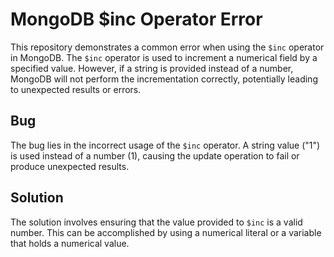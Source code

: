 # MongoDB $inc Operator Error

This repository demonstrates a common error when using the `$inc` operator in MongoDB.  The `$inc` operator is used to increment a numerical field by a specified value.  However, if a string is provided instead of a number, MongoDB will not perform the incrementation correctly, potentially leading to unexpected results or errors.

## Bug
The bug lies in the incorrect usage of the `$inc` operator.  A string value ("1") is used instead of a number (1), causing the update operation to fail or produce unexpected results. 

## Solution
The solution involves ensuring that the value provided to `$inc` is a valid number.  This can be accomplished by using a numerical literal or a variable that holds a numerical value.